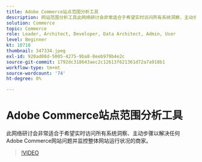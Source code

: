 ```yaml
---
title: Adobe Commerce站点范围分析工具
description: 网站范围分析工具此网络研讨会非常适合于希望实时访问所有系统洞察、主动步骤以解决任何Adobe Commerce网站问题并监控整体网站运行状况的商家。
solution: Commerce
topic: Commerce
role: Leader, Architect, Developer, Data Architect, Admin, User
level: Beginner
kt: 10710
thumbnail: 347334.jpeg
exl-id: 920ad08d-5005-4275-9ba8-8eeb979b4e2c
source-git-commit: 1792dc318643aec2c12613f621361d72a7a918b1
workflow-type: tm+mt
source-wordcount: '74'
ht-degree: 0%

---
```


# Adobe Commerce站点范围分析工具

此网络研讨会非常适合于希望实时访问所有系统洞察、主动步骤以解决任何Adobe Commerce网站问题并监控整体网站运行状况的商家。

>[!VIDEO](https://video.tv.adobe.com/v/347334/?quality=12&learn=on)
